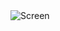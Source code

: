 <picture>
 <source media="(prefers-color-scheme: dark)" srcset="[[https://github.com/GiperB0la/GiperbolaBook/blob/main/Screen.png](https://github.com/GiperB0la/Dropbox/blob/main/Screen.jpg)](https://github.com/GiperB0la/Desk/blob/main/Screens/Screen1.jpg)">
 <source media="(prefers-color-scheme: light)" srcset="YOUR-LIGHTMODE-IMAGE">
 <img alt="Screen" src="Screen.jpg">
</picture>
